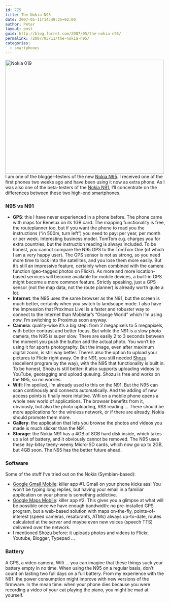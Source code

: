 ```yaml
---
id: 775
title: The Nokia N95
date: 2007-05-11T14:49:25+02:00
author: Peter
layout: post
guid: http://blog.forret.com/2007/05/the-nokia-n95/
permalink: /2007/05/11/the-nokia-n95/
categories:
  - smartphones
---
```

[<img  src="http://farm1.static.flickr.com/232/473729612_eafb821bac.jpg" width="500" height="358" alt="Nokia 019" />](http://www.flickr.com/photos/pforret/473729612/ "Photo Sharing")  
I am one of the blogger-testers of the new [Nokia N95](http://www.nokia.be/nl/Telefoons/Modellen/N95/index.html). I received one of the first phones two weeks ago and have been using it now as extra phone. As I was also one of the beta-testers of the [Nokia N91](http://blog.forret.com/2007/01/fallen-in-love-again-with-my-n91/), I&#8217;ll concentrate on the differences between these two high-end smartphones.

### N95 vs N91

  * **GPS**: this I have never experienced in a phone before. The phone came with maps for Benelux on its 1GB card. The mapping functionality is free, the routeplanner too, but if you want the phone to read you the instructions (&#8220;in 500m, turn left&#8221;) you need to pay: per year, per month or per week. Interesting business model. TomTom e.g. charges you for extra countries, but the instruction reading is always included. To be honest, you cannot compare the N95 GPS to the TomTom One (of which I am a very happy user). The GPS sensor is not as strong, so you need more time to lock into the satellites, and you lose them more easily. But it&#8217;s still an impressive feature, certainly when combined with the camera function (geo-tagged photos on Flickr). As more and more location-based services will become available for mobile devices, a built-in GPS might become a more common feature. Strictly speaking, just a GPS sensor (not the map data, not the route planner) is already worth quite a lot.
  * **Internet**: the N95 uses the same browser as the N91, but the screen is much better, certainly when you switch to landscape mode. I also have the impression that Proximus Live! is a faster and robuster way to connect to the Internet than Mobistar&#8217;s &#8220;Orange World&#8221; which I&#8217;m using now. I&#8217;m switching to Proximus soon anyway.
  * **Camera**: quality-wise it&#8217;s a big step: from 2 megapixels to 5 megapixels, with better contrast and better focus. But while the N91 is a slow photo camera, the N95 is super slow. There are easily 2 to 3 seconds between the moment you push the button and the actual photo. You won&#8217;t be using it for sports photography. But the image, even after maximum digital zoom, is still way better. There&#8217;s also the option to upload your pictures to Flickr right away. On the N91, you still needed [Shozu](http://www.shozu.com/) (excellent program by the way), with the N95 that functionality is built in. To be honest, Shozu is still better: it also supports uploading videos to YouTube, geotagging and upload queuing. Shozu is free and works on the N95, so no worries.
  * **Wifi**: I&#8217;m spoiled, I&#8217;m already used to this on the N91. But the N95 can scan continously and connects automatically. And the adding of new access points is finally more intuitive. Wifi on a mobile phone opens a whole new world of applications. The browser benefits from it, obviously, but also the photo uploading, RSS reading &#8230; There should be more applications for the wireless network, or if there are already, Nokia should promote them more.
  * **Gallery**: the application that lets you browse the photos and videos you made is much slicker than the N91. 
  * **Storage**: the Nokia N91 has a 4GB of 8GB hard disk inside, which takes up a lot of battery, and it obviously cannot be removed. The N95 uses these itsy-bitsy teeny-weeny Micro-SD cards, which now go up to 2GB, but 4GB soon. The N95 has the better future ahead.

<!--more-->

### Software

Some of the stuff I&#8217;ve tried out on the Nokia (Symbian-based):

  * [Google Gmail Mobile](http://mail.google.com/mail/help/intl/en/about_mobile.html): killer app #1. Gmail on your phone kicks ass! You won&#8217;t be typing long replies, but having your email in a familiar application on your phone is something addictive.
  * [Google Maps Mobile](http://www.google.com/gmm/index.html): killer app #2. This gives you a glimpse at what will be possible once we have enough bandwidth: no pre-installed GPS program, but a web-based solution with maps on-the-fly, points-of-interest (speed cameras, resaturants, ATMs) always up-to-date, routes calculated at the server and maybe even new voices (speech TTS) delivered over the network.
  * I mentioned Shozu before: it uploads photos and videos to Flickr, Youtube, Blogger, Typepad &#8230;

### Battery

A GPS, a video camera, Wifi &#8230; you can imagine that these things suck your battery empty in no time. When using the N95 on a regular basis, don&#8217;t count on lasting two full days on a full battery. From my experience with the N91: the power consumption might improve with new versions of the firmware. In the mean time: when your phone dies because you were recording a video of your cat playing the piano, you might be mad at yourself.